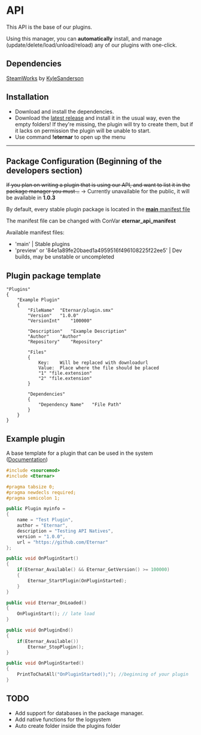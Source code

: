 # API
This API is the base of our plugins.

Using this manager, you can **automatically** install, and manage (update/delete/load/unload/reload) any of our plugins with one-click.

## Dependencies
[SteamWorks](https://github.com/KyleSanderson/SteamWorks) by [KyleSanderson](https://github.com/KyleSanderson)

## Installation
- Download and install the dependencies.
- Download the [latest release](github.com/Eternar/API/releases/latest) and install it in the usual way, even the empty folders! If they're missing, the plugin will try to create them, but if it lacks on permission the plugin will be unable to start.
- Use command **!eternar** to open up the menu

---

## Package Configuration (Beginning of the developers section)
~~If you plan on writing a plugin that is using our API, and want to list it in the package manager you must ..~~ -> Currently unavailable for the public, it will be available in **1.0.3**

By default, every stable plugin package is located in the [**main** manifest file](https://github.com/Eternar/API/blob/main/plugin_list.cfg)

The manifest file can be changed with ConVar **eternar_api_manifest**

Available manifest files:
  - 'main' | Stable plugins
  - 'preview' or '84e1a89fe20baed1a4959516f496108225f22ee5' | Dev builds, may be unstable or uncompleted

## Plugin package template

```
"Plugins"
{
	"Example Plugin"
	{
		"FileName"	"Eternar/plugin.smx"
		"Version"	"1.0.0"
		"VersionInt"	"100000"
    
		"Description"	"Example Description"
		"Author"	"Author"
		"Repository"	"Repository"
    
		"Files"
		{
			Key: 	Will be replaced with downloadurl
			Value:	Place where the file should be placed
			"1"	"file.extension"
			"2"	"file.extension"
		}
    
		"Dependencies"
		{
			"Dependency Name"	"File Path"
		}
	}
}
```

## Example plugin
A base template for a plugin that can be used in the system ([Documentation](https://github.com/Eternar/API/blob/main/scripting/include/Eternar.inc))

```C++
#include <sourcemod>
#include <Eternar>

#pragma tabsize 0;
#pragma newdecls required;
#pragma semicolon 1;

public Plugin myinfo = 
{
	name = "Test Plugin",
	author = "Eternar",
	description = "Testing API Natives",
	version = "1.0.0",
	url = "https://github.com/Eternar"
};

public void OnPluginStart()
{
	if(Eternar_Available() && Eternar_GetVersion() >= 100000)
	{
		Eternar_StartPlugin(OnPluginStarted);
	}
}

public void Eternar_OnLoaded()
{
	OnPluginStart(); // late load
}

public void OnPluginEnd()
{
	if(Eternar_Available())
		Eternar_StopPlugin();
}

public void OnPluginStarted()
{
	PrintToChatAll("OnPluginStarted();"); //beginning of your plugin
}
```

## TODO
- Add support for databases in the package manager.
- Add native functions for the logsystem
- Auto create folder inside the plugins folder
